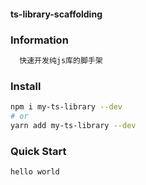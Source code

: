 #### ts-library-scaffolding

### Information
```bash
  快速开发纯js库的脚手架
```
### Install
```bash
npm i my-ts-library --dev
# or
yarn add my-ts-library --dev
```
 ### Quick Start
  ```bash
  hello world
  ```





